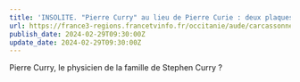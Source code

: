 ```yaml
---
title: 'INSOLITE. "Pierre Curry" au lieu de Pierre Curie : deux plaques de rue mal orthographiées installées à Carcassonne'
url: https://france3-regions.francetvinfo.fr/occitanie/aude/carcassonne/insolite-pierre-curry-au-lieu-de-pierre-curie-deux-plaques-de-rue-mal-orthographiees-installees-a-carcassonne-2930313.html#Echobox=1708794694
publish_date: 2024-02-29T09:30:00Z
update_date: 2024-02-29T09:30:00Z
---
```


Pierre Curry, le physicien de la famille de Stephen Curry ?
